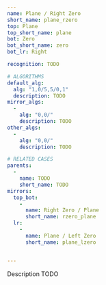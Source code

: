 ```yaml
---
name: Plane / Right Zero
short_name: plane_rzero
top: Plane
top_short_name: plane
bot: Zero
bot_short_name: zero
bot_lr: Right

recognition: TODO

# ALGORITHMS
default_alg:
  alg: "1,0/5,5/0,1"
  description: TODO
mirror_algs:
  -
    alg: "0,0/"
    description: TODO
other_algs:
  -
    alg: "0,0/"
    description: TODO

# RELATED CASES
parents:
  -
    name: TODO
    short_name: TODO
mirrors:
  top_bot:
    -
      name: Right Zero / Plane
      short_name: rzero_plane
  lr:
    -
      name: Plane / Left Zero
      short_name: plane_lzero


---
```


Description TODO

